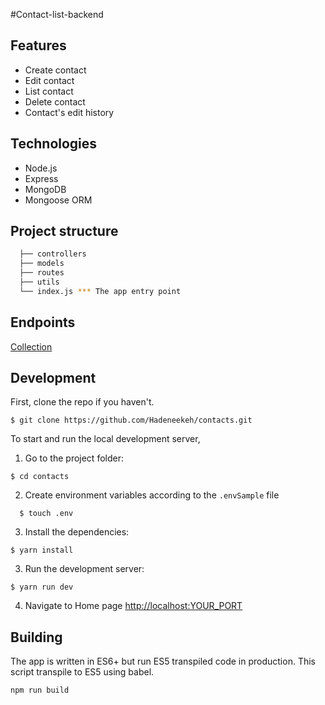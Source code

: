 #Contact-list-backend

## Features
- Create contact
- Edit contact
- List contact
- Delete contact
- Contact's edit history

## Technologies
- Node.js
- Express
- MongoDB
- Mongoose ORM

## Project structure

```sh
  ├── controllers
  ├── models
  ├── routes
  ├── utils
  └── index.js *** The app entry point
```

## Endpoints
[Collection](https://documenter.getpostman.com/view/6540464/UVXgLGif)
## Development

First, clone the repo if you haven't.

  ```
  $ git clone https://github.com/Hadeneekeh/contacts.git
  ```

To start and run the local development server,

1. Go to the project folder:
  ```
  $ cd contacts
  ```

2. Create environment variables according to the `.envSample` file
  ```
    $ touch .env
  ```

3. Install the dependencies:
  ```
  $ yarn install
  ```

3. Run the development server:
  ```
  $ yarn run dev
  ```

4. Navigate to Home page [http://localhost:YOUR_PORT](http://localhost:YOUR_PORT)

## Building
The app is written in ES6+ but run ES5 transpiled code in production. This script transpile to ES5 using babel.
```
npm run build
```
